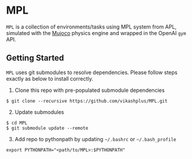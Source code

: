 # MPL

`MPL` is a collection of environments/tasks using MPL system from APL, simulated with the [Mujoco](http://www.mujoco.org/) physics engine and wrapped in the OpenAI `gym` API.

## Getting Started
`MPL` uses git submodules to resolve dependencies. Please follow steps exactly as below to install correctly.

1. Clone this repo with pre-populated submodule dependencies
```
$ git clone --recursive https://github.com/vikashplus/MPL.git
```
2. Update submodules
```
$ cd MPL  
$ git submodule update --remote
```
3. Add repo to pythonpath by updating `~/.bashrc` or `~/.bash_profile`
```
export PYTHONPATH="<path/to/MPL>:$PYTHONPATH"
```
